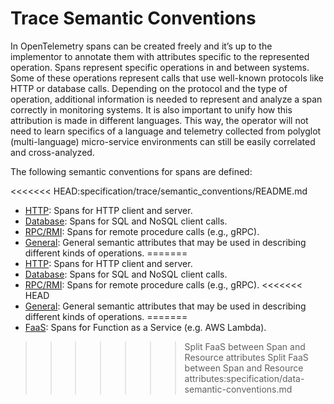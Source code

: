 # Trace Semantic Conventions

In OpenTelemetry spans can be created freely and it’s up to the implementor to
annotate them with attributes specific to the represented operation. Spans
represent specific operations in and between systems. Some of these operations
represent calls that use well-known protocols like HTTP or database calls.
Depending on the protocol and the type of operation, additional information
is needed to represent and analyze a span correctly in monitoring systems. It is
also important to unify how this attribution is made in different languages.
This way, the operator will not need to learn specifics of a language and
telemetry collected from polyglot (multi-language) micro-service environments
can still be easily correlated and cross-analyzed.

The following semantic conventions for spans are defined:

<<<<<<< HEAD:specification/trace/semantic_conventions/README.md
* [HTTP](http.md): Spans for HTTP client and server.
* [Database](database.md): Spans for SQL and NoSQL client calls.
* [RPC/RMI](rpc.md): Spans for remote procedure calls (e.g., gRPC).
* [General](span-general.md): General semantic attributes that may be used in describing different kinds of operations.
=======
* [HTTP](data-http.md): Spans for HTTP client and server.
* [Database](data-database.md): Spans for SQL and NoSQL client calls.
* [RPC/RMI](data-rpc.md): Spans for remote procedure calls (e.g., gRPC).
<<<<<<< HEAD
* [General](data-span-general.md): General semantic attributes that may be used in describing different kinds of operations.
=======
* [FaaS](data-faas.md): Spans for Function as a Service (e.g. AWS Lambda).
>>>>>>> Split FaaS between Span and Resource attributes
>>>>>>> Split FaaS between Span and Resource attributes:specification/data-semantic-conventions.md
